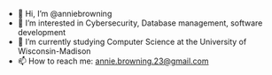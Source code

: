 - 👋 Hi, I’m @anniebrowning
- 👀 I’m interested in Cybersecurity, Database management, software development
- 🌱 I’m currently studying Computer Science at the University of Wisconsin-Madison 
- 📫 How to reach me: annie.browning.23@gmail.com

<!---
anniebrowning/anniebrowning is a ✨ special ✨ repository because its `README.md` (this file) appears on your GitHub profile.
You can click the Preview link to take a look at your changes.
--->
